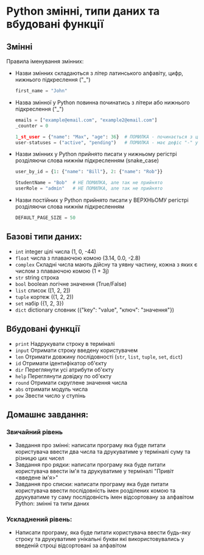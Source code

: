 # Python змінні, типи даних та вбудовані функції

## Змінні
Правила іменування змінних:
- Назви змінних складаються з літер латинського алфавіту, цифр, нижнього підкреслення ("_")
  ```python
  first_name = "John"
  ```
- Назва змінної у Python повинна починатись з літери або нижнього підкреслення ("_")
  ```python
  emails = ["example@email.com", "example2@email.com"]
  _counter = 0
  
  1_st_user = {"name": "Max", "age": 36}  # ПОМИЛКА - починається з цифри
  user-statuses = ("active", "pending")   # ПОМИЛКА - має дефіс "-" у назві
  ```
  
- Назви змінних у Python прийнято писати у нижньому регістрі розділяючи слова нижнім підкресленням (snake_case) 
  ```python
  user_by_id = {1: {"name": "Bill"}, 2: {"name": "Rob"}}
  
  StudentName = "Bob"  # НЕ ПОМИЛКА, але так не прийнято
  userRole = "admin"   # НЕ ПОМИЛКА, але так не прийнято
  ```

- Назви постійних у Python прийнято писати у ВЕРХНЬОМУ регістрі розділяючи слова нижнім підкресленням
  ```python
  DEFAULT_PAGE_SIZE = 50
  ```

## Базові типи даних:
- `int`       integer цілі числа (1, 0, -44)
- `float`     числа з плаваючою комою (3.14, 0.0, -2.8)
- `complex`   Складні числа мають дійсну та уявну частину, кожна з яких є числом з плаваючою комою (1 + 3j)
- `str`       string строка
- `bool`      boolean логічне значення (True/False)
- `list`      список ([1, 2, 2])
- `tuple`     кортеж ((1, 2, 2))
- `set`       набір ({1, 2, 3})
- `dict`      dictionary словник ({"key": "value", "ключ": "значення"})

## Вбудовані функції
- `print`     Надрукувати строку в терміналі
- `input`     Отримати строку введену користувачем
- `len`       Отримати довжину послідовності (`str`, `list`, `tuple`, `set`, `dict`)
- `id`        Отримати ідентифікатор об'єкту
- `dir`       Переглянути усі атрибути об'єкту
- `help`      Переглянути довідку по об'єкту
- `round`     Отримати скруглене значення числа
- `abs`       отримати модуль числа
- `pow`       Звести число у ступінь

## Домашнє завдання:
### Звичайний рівень
- Завдання про змінні: написати програму яка буде питати користувача ввести два числа 
та друкуватиме у терміналі суму та різницю цих чисел
- Завдання про рядки: написати програму яка буде питати користувача ввести ім'я та 
друкуватиме у терміналі "Привіт <введене ім'я>"
- Завдання про списки: написати програму яка буде питати користувача ввести послідовність 
імен розділених комою та друкуватиме ту саму послідовність імен відсортовану за алфавітом
Python: змінні та типи даних

### Ускладнений рівень:
- Написати програму, яка буде питати користувача ввести будь-яку строку та друкуватиме 
унікальні букви які використовувались у введеній строці відсортовані за алфавітом
